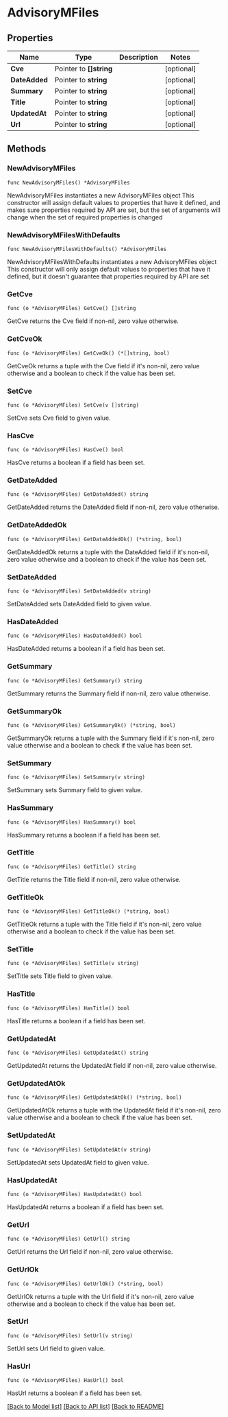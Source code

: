 # AdvisoryMFiles

## Properties

Name | Type | Description | Notes
------------ | ------------- | ------------- | -------------
**Cve** | Pointer to **[]string** |  | [optional] 
**DateAdded** | Pointer to **string** |  | [optional] 
**Summary** | Pointer to **string** |  | [optional] 
**Title** | Pointer to **string** |  | [optional] 
**UpdatedAt** | Pointer to **string** |  | [optional] 
**Url** | Pointer to **string** |  | [optional] 

## Methods

### NewAdvisoryMFiles

`func NewAdvisoryMFiles() *AdvisoryMFiles`

NewAdvisoryMFiles instantiates a new AdvisoryMFiles object
This constructor will assign default values to properties that have it defined,
and makes sure properties required by API are set, but the set of arguments
will change when the set of required properties is changed

### NewAdvisoryMFilesWithDefaults

`func NewAdvisoryMFilesWithDefaults() *AdvisoryMFiles`

NewAdvisoryMFilesWithDefaults instantiates a new AdvisoryMFiles object
This constructor will only assign default values to properties that have it defined,
but it doesn't guarantee that properties required by API are set

### GetCve

`func (o *AdvisoryMFiles) GetCve() []string`

GetCve returns the Cve field if non-nil, zero value otherwise.

### GetCveOk

`func (o *AdvisoryMFiles) GetCveOk() (*[]string, bool)`

GetCveOk returns a tuple with the Cve field if it's non-nil, zero value otherwise
and a boolean to check if the value has been set.

### SetCve

`func (o *AdvisoryMFiles) SetCve(v []string)`

SetCve sets Cve field to given value.

### HasCve

`func (o *AdvisoryMFiles) HasCve() bool`

HasCve returns a boolean if a field has been set.

### GetDateAdded

`func (o *AdvisoryMFiles) GetDateAdded() string`

GetDateAdded returns the DateAdded field if non-nil, zero value otherwise.

### GetDateAddedOk

`func (o *AdvisoryMFiles) GetDateAddedOk() (*string, bool)`

GetDateAddedOk returns a tuple with the DateAdded field if it's non-nil, zero value otherwise
and a boolean to check if the value has been set.

### SetDateAdded

`func (o *AdvisoryMFiles) SetDateAdded(v string)`

SetDateAdded sets DateAdded field to given value.

### HasDateAdded

`func (o *AdvisoryMFiles) HasDateAdded() bool`

HasDateAdded returns a boolean if a field has been set.

### GetSummary

`func (o *AdvisoryMFiles) GetSummary() string`

GetSummary returns the Summary field if non-nil, zero value otherwise.

### GetSummaryOk

`func (o *AdvisoryMFiles) GetSummaryOk() (*string, bool)`

GetSummaryOk returns a tuple with the Summary field if it's non-nil, zero value otherwise
and a boolean to check if the value has been set.

### SetSummary

`func (o *AdvisoryMFiles) SetSummary(v string)`

SetSummary sets Summary field to given value.

### HasSummary

`func (o *AdvisoryMFiles) HasSummary() bool`

HasSummary returns a boolean if a field has been set.

### GetTitle

`func (o *AdvisoryMFiles) GetTitle() string`

GetTitle returns the Title field if non-nil, zero value otherwise.

### GetTitleOk

`func (o *AdvisoryMFiles) GetTitleOk() (*string, bool)`

GetTitleOk returns a tuple with the Title field if it's non-nil, zero value otherwise
and a boolean to check if the value has been set.

### SetTitle

`func (o *AdvisoryMFiles) SetTitle(v string)`

SetTitle sets Title field to given value.

### HasTitle

`func (o *AdvisoryMFiles) HasTitle() bool`

HasTitle returns a boolean if a field has been set.

### GetUpdatedAt

`func (o *AdvisoryMFiles) GetUpdatedAt() string`

GetUpdatedAt returns the UpdatedAt field if non-nil, zero value otherwise.

### GetUpdatedAtOk

`func (o *AdvisoryMFiles) GetUpdatedAtOk() (*string, bool)`

GetUpdatedAtOk returns a tuple with the UpdatedAt field if it's non-nil, zero value otherwise
and a boolean to check if the value has been set.

### SetUpdatedAt

`func (o *AdvisoryMFiles) SetUpdatedAt(v string)`

SetUpdatedAt sets UpdatedAt field to given value.

### HasUpdatedAt

`func (o *AdvisoryMFiles) HasUpdatedAt() bool`

HasUpdatedAt returns a boolean if a field has been set.

### GetUrl

`func (o *AdvisoryMFiles) GetUrl() string`

GetUrl returns the Url field if non-nil, zero value otherwise.

### GetUrlOk

`func (o *AdvisoryMFiles) GetUrlOk() (*string, bool)`

GetUrlOk returns a tuple with the Url field if it's non-nil, zero value otherwise
and a boolean to check if the value has been set.

### SetUrl

`func (o *AdvisoryMFiles) SetUrl(v string)`

SetUrl sets Url field to given value.

### HasUrl

`func (o *AdvisoryMFiles) HasUrl() bool`

HasUrl returns a boolean if a field has been set.


[[Back to Model list]](../README.md#documentation-for-models) [[Back to API list]](../README.md#documentation-for-api-endpoints) [[Back to README]](../README.md)


